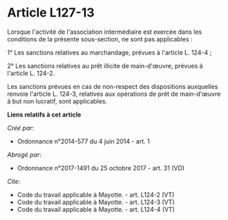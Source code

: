 # Article L127-13

Lorsque l'activité de l'association intermédiaire est exercée dans les conditions de la présente sous-section, ne sont pas
applicables : 

1° Les sanctions relatives au marchandage, prévues à l'article L. 124-4 ; 

2° Les sanctions relatives au prêt illicite de main-d'œuvre, prévues à l'article L. 124-2. 

Les sanctions prévues en cas de non-respect des dispositions auxquelles renvoie l'article L. 124-3, relatives aux opérations
de prêt de main-d'œuvre à but non lucratif, sont applicables.

**Liens relatifs à cet article**

_Créé par_:

  - Ordonnance n°2014-577 du 4 juin 2014 - art. 1

_Abrogé par_:

  - Ordonnance n°2017-1491 du 25 octobre 2017 - art. 31 (VD)

_Cite_:

  - Code du travail applicable à Mayotte. - art. L124-2 (VT)
  - Code du travail applicable à Mayotte. - art. L124-3 (VT)
  - Code du travail applicable à Mayotte. - art. L124-4 (VT)
